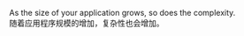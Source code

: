 As the size of your application grows, so does the complexity. <br>
随着应用程序规模的增加，复杂性也会增加。

&nbsp;






